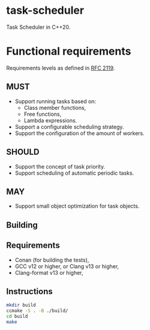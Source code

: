 # task-scheduler

Task Scheduler in C++20.

# Functional requirements

Requirements levels as defined in [RFC 2119](https://www.ietf.org/rfc/rfc2119.txt).

## MUST

* Support running tasks based on:
  * Class member functions,
  * Free functions,
  * Lambda expressions.
* Support a configurable scheduling strategy.
* Support the configuration of the amount of workers.

## SHOULD

* Support the concept of task priority.
* Support scheduling of automatic periodic tasks.

## MAY

* Support small object optimization for task objects.

## Building

## Requirements

* Conan (for building the tests),
* GCC v12 or higher, or Clang v13 or higher,
* Clang-format v13 or higher,

## Instructions

```sh
mkdir build
ccmake -S . -B ./build/
cd build
make
```
